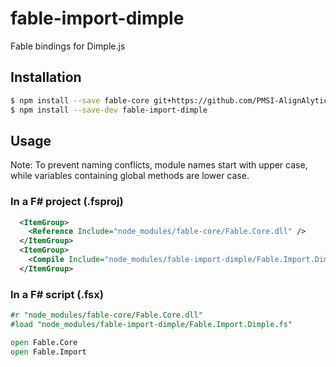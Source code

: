 # fable-import-dimple

Fable bindings for Dimple.js

## Installation

```sh
$ npm install --save fable-core git+https://github.com/PMSI-AlignAlytics/dimple.git
$ npm install --save-dev fable-import-dimple
```

## Usage

Note: To prevent naming conflicts, module names start with upper case,
while variables containing global methods are lower case.

### In a F# project (.fsproj)

```xml
  <ItemGroup>
    <Reference Include="node_modules/fable-core/Fable.Core.dll" />
  </ItemGroup>
  <ItemGroup>
    <Compile Include="node_modules/fable-import-dimple/Fable.Import.Dimple.fs" />
  </ItemGroup>
```

### In a F# script (.fsx)

```fsharp
#r "node_modules/fable-core/Fable.Core.dll"
#load "node_modules/fable-import-dimple/Fable.Import.Dimple.fs"

open Fable.Core
open Fable.Import
```
